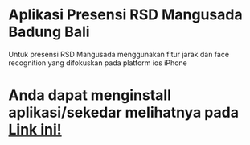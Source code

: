 # Aplikasi Presensi RSD Mangusada Badung Bali
Untuk presensi RSD Mangusada menggunakan fitur jarak dan face recognition yang difokuskan pada platform ios iPhone


# Anda dapat menginstall aplikasi/sekedar melihatnya pada [Link ini!](https://apps.apple.com/us/app/absensi-rsd-mangusada/id6505082638)
